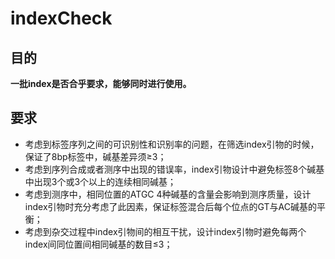 # indexCheck

## 目的

**一批index是否合乎要求，能够同时进行使用。**

## 要求

- 考虑到标签序列之间的可识别性和识别率的问题，在筛选index引物的时候，保证了8bp标签中，碱基差异须≥3；
- 考虑到序列合成或者测序中出现的错误率，index引物设计中避免标签8个碱基中出现3个或3个以上的连续相同碱基；
- 考虑到测序中，相同位置的ATGC 4种碱基的含量会影响到测序质量，设计index引物时充分考虑了此因素，保证标签混合后每个位点的GT与AC碱基的平衡；
- 考虑到杂交过程中index引物间的相互干扰，设计index引物时避免每两个index间同位置间相同碱基的数目≤3；

